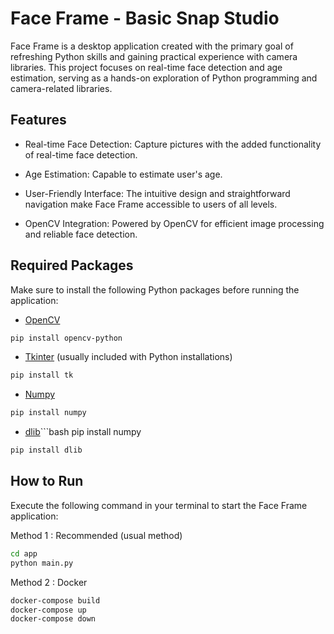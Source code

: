 # Face Frame - Basic Snap Studio
Face Frame is a desktop application created with the primary goal of refreshing Python skills and gaining practical experience with camera libraries. This project focuses on real-time face detection and age estimation, serving as a hands-on exploration of Python programming and camera-related libraries.

## Features

- Real-time Face Detection: Capture pictures with the added functionality of real-time face detection.

- Age Estimation: Capable to estimate user's age.

- User-Friendly Interface: The intuitive design and straightforward navigation make Face Frame accessible to users of all levels.

- OpenCV Integration: Powered by OpenCV for efficient image processing and reliable face detection.

## Required Packages

Make sure to install the following Python packages before running the application:

- [OpenCV](https://pypi.org/project/opencv-python/)

```bash
pip install opencv-python
```

- [Tkinter](https://docs.python.org/3/library/tkinter.html) (usually included with Python installations)

```bash
pip install tk
```

- [Numpy](https://numpy.org/)

```bash
pip install numpy
```

- [dlib](http://dlib.net/)```bash
pip install numpy

```bash
pip install dlib
```

## How to Run

Execute the following command in your terminal to start the Face Frame application:

Method 1 : Recommended (usual method)

```bash
cd app
python main.py
```

Method 2 : Docker

```bash
docker-compose build
docker-compose up
docker-compose down
```